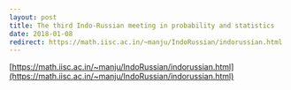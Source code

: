 ```yaml
---
layout: post
title: The third Indo-Russian meeting in probability and statistics
date: 2018-01-08
redirect: https://math.iisc.ac.in/~manju/IndoRussian/indorussian.html
---
```


[https://math.iisc.ac.in/~manju/IndoRussian/indorussian.html](https://math.iisc.ac.in/~manju/IndoRussian/indorussian.html)
